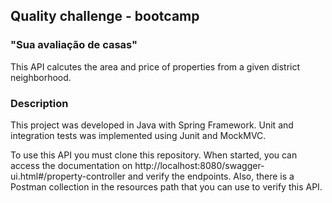 <h2>Quality challenge - bootcamp</h2>
<h3>"Sua avaliação de casas"</h3>

This API calcutes the area and price of properties from a given district neighborhood.

<h3>Description</h3>
This project was developed in Java with Spring Framework. Unit and integration tests was implemented using Junit and MockMVC.

To use this API you must clone this repository. When started, you can access the documentation on
http://localhost:8080/swagger-ui.html#/property-controller and verify the endpoints.
Also, there is a Postman collection in the resources path that you can use to verify this API.
